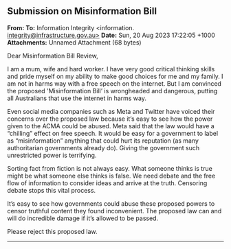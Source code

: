 ## Submission on Misinformation Bill

**From:**
**To:** Information Integrity <information. [integrity@infrastructure.gov.au>](mailto:information._integrity@infrastructure.gov.au)
**Date:** Sun, 20 Aug 2023 17:22:05 +1000
**Attachments:** Unnamed Attachment (68 bytes)

Dear Misinformation Bill Review,

I am a mum, wife and hard worker. I have very good critical thinking skills and pride myself on my ability to make good
choices for me and my family. I am not in harms way with a free speech on the internet. But I am convinced the
proposed 'Misinformation Bill’ is wrongheaded and dangerous, putting all Australians that use the internet in harms
way.

Even social media companies such as Meta and Twitter have voiced their concerns over the proposed law because
it’s easy to see how the power given to the ACMA could be abused. Meta said that the law would have a “chilling”
effect on free speech. It would be easy for a government to label as “misinformation” anything that could hurt its
reputation (as many authoritarian governments already do). Giving the government such unrestricted power is
terrifying.

Sorting fact from fiction is not always easy. What someone thinks is true might be what someone else thinks is false.
We need debate and the free flow of information to consider ideas and arrive at the truth. Censoring debate stops this
vital process.

It’s easy to see how governments could abuse these proposed powers to censor truthful content they found
inconvenient. The proposed law can and will do incredible damage if it’s allowed to be passed.

Please reject this proposed law.


-----

